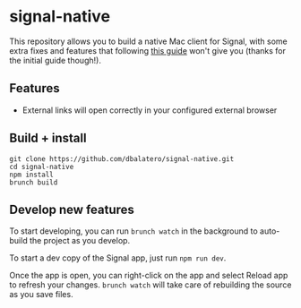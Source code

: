# signal-native

This repository allows you to build a native Mac client for Signal, with some 
extra fixes and features that following 
[this guide](https://timtaubert.de/blog/2016/01/build-your-own-signal-desktop/) 
won't give you (thanks for the initial guide though!).

## Features

* External links will open correctly in your configured external browser

## Build + install

```
git clone https://github.com/dbalatero/signal-native.git
cd signal-native
npm install
brunch build
```

## Develop new features

To start developing, you can run `brunch watch` in the background to 
auto-build the project as you develop.

To start a dev copy of the Signal app, just run `npm run dev`.

Once the app is open, you can right-click on the app and select Reload app to
refresh your changes. `brunch watch` will take care of rebuilding the source
as you save files.
